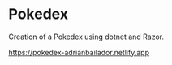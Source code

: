# Pokedex

Creation of a Pokedex using dotnet and Razor.

https://pokedex-adrianbailador.netlify.app
